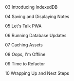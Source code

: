 03 Introducing IndexedDB

04 Saving and Displaying Notes

05 Let's Talk PWA

06 Running Database Updates

07 Caching Assets

08 Oops, I'm Offline

09 Time to Refactor

10 Wrapping Up and Next Steps
